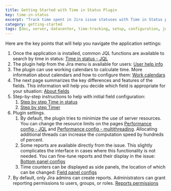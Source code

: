 ```yaml
---
title: Getting Started with Time in Status Plugin
key: time-in-status
excerpt: "Track time spent in Jira issue statuses with Time in Status plugin. Features working calendar support, JQL functions, custom fields, and comprehensive reporting tools."
category: getting-started
tags: [doc, server, datacenter, time-tracking, setup, configuration, jql-functions, business-calendar, reporting]
---
```


Here are the key points that will help you navigate the application settings:  

1. Once the application is installed, common JQL functions are available to search by time in status: [Time in status - JQL](/docs/time-in-status/time-in-status-jql/)
2. The plugin help from the Jira menu is available for users: [User help info](/docs/time-in-status/user-help-info/) 
3. The plugin can use working calendars to calculate time. More information about calendars and how to configure them: [Work calendars](/docs/time-in-status/work-calendar/)
4. The next page summarizes the key differences and features of the fields. This information will help you decide which field is appropriate for your situation: [About fields](/docs/time-in-status/about-fields/)
5. Step-by-step instructions to help with initial field configuration:
    1. [Step by step Time in status](/docs/time-in-status/step-by-step-time-in-status/)
    1. [Step by step Timer](/docs/time-in-status/step-by-step-timer/)
6. Plugin settings.
    1. By default, the plugin tries to minimize the use of server resources. You can change the resource limits on the pages [Performance config - JQL](/docs/time-in-status/performance-config-jql/) and [Performance config - multithreading](/docs/time-in-status/performance-config-multithreading/). Allocating additional threads can increase the computation speed by hundreds of percent.
    1. Some reports are available directly from the issue. This slightly complicates the interface in cases where this functionality is not needed. You can fine-tune reports and their display in the issue: [Bottom panel configs](/docs/time-in-status/bottom-panel-configs/)
    1. Time counters can be displayed as side panels, the location of which can be changed:  [Field panel configs](/docs/time-in-status/field-panel-configs/)
7. By default, only Jira admins can create reports. Administrators can grant reporting permissions to users, groups, or roles. [Reports permissions](/docs/time-in-status/reports-permissions/)




   
    
   


